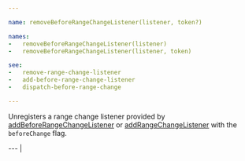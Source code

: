 ```yaml
---

name: removeBeforeRangeChangeListener(listener, token?)

names:
-   removeBeforeRangeChangeListener(listener)
-   removeBeforeRangeChangeListener(listener, token)

see:
-   remove-range-change-listener
-   add-before-range-change-listener
-   dispatch-before-range-change

---
```


Unregisters a range change listener provided by
[addBeforeRangeChangeListener](add-before-range-change-listener) or
[addRangeChangeListener](add-range-change-listener) with the `beforeChange`
flag.

--- |


